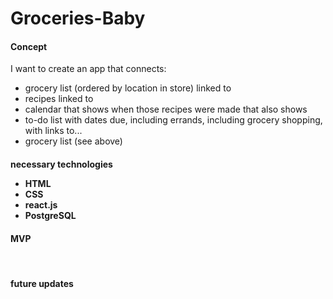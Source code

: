 <h1>Groceries-Baby</h1>
<h4>Concept</h4>
I want to create an app that connects:
  <ul>
    <li>grocery list (ordered by location in store) linked to</li>
    <li>recipes linked to</li>
    <li>calendar that shows when those recipes were made that also shows</li>
    <li>to-do list with dates due, including errands, including grocery shopping, with links to...</li>
    <li>grocery list (see above)</li>
   </ul>
 
 <h4>necessary technologies</li>
  <ul>
    <li>HTML</li>
    <li>CSS</li>
    <li>react.js</li>
    <li>PostgreSQL</li>
   </ul>
   
 <h4>MVP</h4>
 <br>
 <h4>future updates</h4>
  
